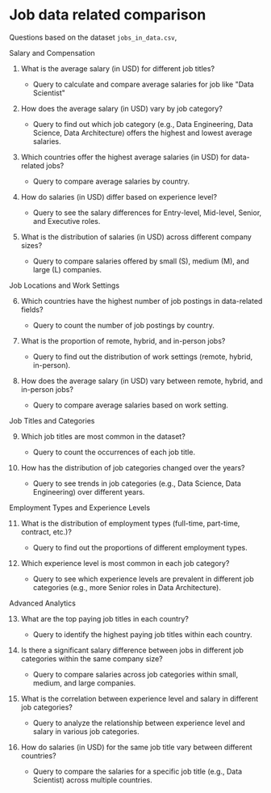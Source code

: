 # Job data related comparison


Questions based on the dataset `jobs_in_data.csv`, 

Salary and Compensation

1. What is the average salary (in USD) for different job titles?
   - Query to calculate and compare average salaries for job like "Data Scientist"

2. How does the average salary (in USD) vary by job category?
   - Query to find out which job category (e.g., Data Engineering, Data Science, Data Architecture) offers the highest and lowest average salaries.

3. Which countries offer the highest average salaries (in USD) for data-related jobs?
   - Query to compare average salaries by country.

4. How do salaries (in USD) differ based on experience level?
   - Query to see the salary differences for Entry-level, Mid-level, Senior, and Executive roles.

5. What is the distribution of salaries (in USD) across different company sizes?
   - Query to compare salaries offered by small (S), medium (M), and large (L) companies.

Job Locations and Work Settings

6. Which countries have the highest number of job postings in data-related fields?
   - Query to count the number of job postings by country.

7. What is the proportion of remote, hybrid, and in-person jobs?
   - Query to find out the distribution of work settings (remote, hybrid, in-person).

8. How does the average salary (in USD) vary between remote, hybrid, and in-person jobs?
   - Query to compare average salaries based on work setting.

Job Titles and Categories

9. Which job titles are most common in the dataset?
   - Query to count the occurrences of each job title.

10. How has the distribution of job categories changed over the years?
    - Query to see trends in job categories (e.g., Data Science, Data Engineering) over different years.

Employment Types and Experience Levels

11. What is the distribution of employment types (full-time, part-time, contract, etc.)?
    - Query to find out the proportions of different employment types.

12. Which experience level is most common in each job category?
    - Query to see which experience levels are prevalent in different job categories (e.g., more Senior roles in Data Architecture).

Advanced Analytics

13. What are the top paying job titles in each country?
    - Query to identify the highest paying job titles within each country.

14. Is there a significant salary difference between jobs in different job categories within the same company size?
    - Query to compare salaries across job categories within small, medium, and large companies.

15. What is the correlation between experience level and salary in different job categories?
    - Query to analyze the relationship between experience level and salary in various job categories.

16. How do salaries (in USD) for the same job title vary between different countries?
    - Query to compare the salaries for a specific job title (e.g., Data Scientist) across multiple countries.

